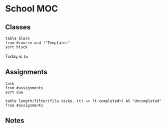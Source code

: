 # School MOC

## Classes

```dataview
table block
from #course and !"Templates"
sort block
```
Today is `$= `
## Assignments
```dataview
task
from #assignments 
sort due
```
```dataview
table length(filter(file.tasks, (t) => !t.completed)) AS "Uncompleted"
from #assignments

```

## Notes

